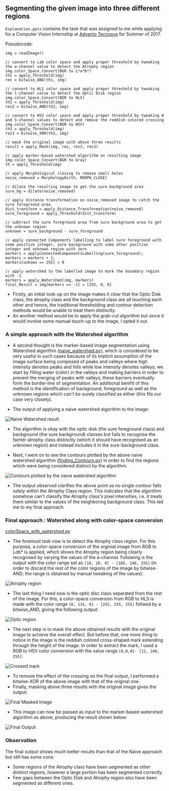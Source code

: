 ## Segmenting the given image into three different regions
```Explanation.pptx``` contains the task that was assigned to me while applying for a Computer Vision Internship at [Advenio Tecnosys](https://www.adveniotecnosys.com/) for Summer of 2017. 

Pseudocode:

```
img = readImage()

// convert to Lab color space and apply proper threshold by tweaking the a-channel value to detect the Atrophy region
img.color_Space_Convert(BGR to L*a*b*)
th1 = apply_Threshold(img) 
res = bitwise_AND(th1, img)

// convert to HLS color space and apply proper threshold by tweaking the l-channel value to detect the Optic Disk region
img.color_Space_Convert(BGR to HLS)
th2 = apply_Threshold(img)
res2 = bitwise_AND(th2, img)

// convert to HSV color space and apply proper threshold by tweaking H and S-channel values to detect and remove the reddish colored crossing
img.color_Space_Convert(BGR to HSV)
th3 = apply_Threshold(img)
res3 = bitwise_XOR(th3, img)

// mask the original image with above three results
result = apply_Mask(img, res, res2, res3)

// apply marker-based watershed algorithm on resulting image
img.color_Space_Convert(BGR to Gray)
th = apply_Threshold(img)

// apply Morphological closing to remove small holes
noise_removed = MorphologyEx(th, MORPH_CLOSE)

// dilate the resulting image to get the sure background area
sure_bg = dilate(noise_removed)

// apply distance transformation on noise_removed image to catch the sure foreground area
dist_transform = apply_Distance_Transformation(noise_removed)
sure_foreground = apply_Threshold(dist_transform)

// subtract the sure foreground area from sure background area to get the unknown region
unknown = sure_background - sure_foreground

// apply connected Components labelling to label sure foreground with some positive integer, sure background with some other positive integer and unknown region with zero
markers = applyConnectedComponentsLabelling(sure_foreground);
markers = markers + 1;
markers[unkown == 255] = 0

// apply watershed to the labelled image to mark the boundary region with -1
markers = apply_Watershed(img, markers)
final_Result = img[markers == -1] = [255, 0, 0]
```

- Firstly,  an initial look-up on the image makes it clear that the Optic Disk class, the atrophy class and the background class are all touching each other and hence, the traditional thresholding and contour detection methods would be unable to treat them distinctly. 
- An another method would be to apply the grab-cut algorithm but since it would involve some manual touch-up to the image, I opted it out.

### A simple approach with the Watershed algorithm

- A second thought is the marker-based image segmentation using Watershed algorithm ([naive_watershed.py](https://github.com/Saurav0074/Advenio/blob/master/naive_watershed.py)), which is considered to be very useful in such cases because of its implicit assumption of the image surface being composed of peaks and valleys where high intensity denotes peaks and hills while low intensity denotes valleys; we start by filling water (color) in the valleys and making barriers in order to prevent the merging of peaks with valleys; these barriers eventually form the border-line of segmentation. An additional benifit of this method is the identification of background, foreground as well as the unknown regions which can't be surely classified as either (this fits our case very closely).

- The output of applying a naive watershed algorithm to the image:
 
 ![Naive Watershed result](output.png)
 
 - The algorithm is okay with the optic disk (the sure foreground class) and background (the sure background) classes but fails to recognise the fainter atrophy class distinctly (which it should have recognised as an unknown region) and instead includes it in the sure-background class.
 
 - Next, I went on to see the contours plotted by the above naive watershed algorithm ([finding_Contours.py](https://github.com/Saurav0074/Advenio/blob/master/finding_Contours.py)) in order to find the regions which were being considered distinct by the algorithm. 
 
 ![Contours plotted by the naive watershed algorithm](finding_Contours.png)
 
- The output observed clarifies the above point as no single contour falls solely within the Atrophy Class region. This indicates that the algorithm somehow can't classify the Atrophy class's pixel intensities, i.e. it treats them similar to the values of the neighboring background class. This led me to my final approach.

### Final approach : Watershed along with color-space conversion 
[colorSpace_with_watershed.py](https://github.com/Saurav0074/Advenio/blob/master/colorSpace_with_watershed.py)

- The foremost task now is to detect the Atrophy class region. For this purpose, a color-space conversion of the orginial image from RGB to L*a*b* is applied, which shows the Atrophy region being clearly recognised by varying the values of the a-channel. Following is the output with the color range set as `[10, 10, 0] - [185, 146, 255]` (in order to discard the rest of the color regions of the image by bitwise-AND; the range is obtained by manual tweaking of the values):

![Atrophy region](atrophy.png)

- The last thing I need now is the optic disc class separated from the rest of the image. For this, a color-space conversion from RGB to HLS is made with the color range `[0, 115, 0] - [255, 255, 255]` follwed by a bitwise_AND, giving the following output:

![Optic region](optic.png)

- The next step is to mask the above obtained results with the original image to achieve the overall effect. But before that, one more thing to notice in the image is the reddish colored cross-shaped mark extending through the height of the image. In order to extract the mark, I used a RGB to HSV color conversion with the value range `[0,0,0]- [12, 240, 255]`:

![Crossed mark](cross_mark.png)

- To remove the effect of the crossing on the final output, I performed a bitwise-XOR of the above image with that of the original one.
- Finally, masking above three results with the original image gives the output:

![Final Masked Image](masking_result.png)
 


- This image can now be passed as input to the marker-based watershed algorithm as above, producing the result shown below:
 
 ![Final Output](best.png)
 
 ### Observation
 
 The final output shows much better results than that of the Naive approach but still has some cons:
 - Some regions of the Atrophy class have been segmented as other distinct regions, however a large portion has been segmented correctly.
 - Few gaps between the Optic Disk and Atrophy region also have been segmented as different ones.

 

